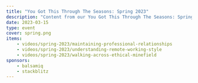 ```yaml
---
title: "You Got This Through The Seasons: Spring 2023"
description: "Content from our You Got This Through The Seasons: Spring 2023 event."
date: 2023-03-15
type: event
cover: spring.png
items:
    - videos/spring-2023/maintaining-professional-relationships
    - videos/spring-2023/understanding-remote-working-style
    - videos/spring-2023/walking-across-ethical-minefield
sponsors:
    - balsamiq
    - stackblitz
---
```

